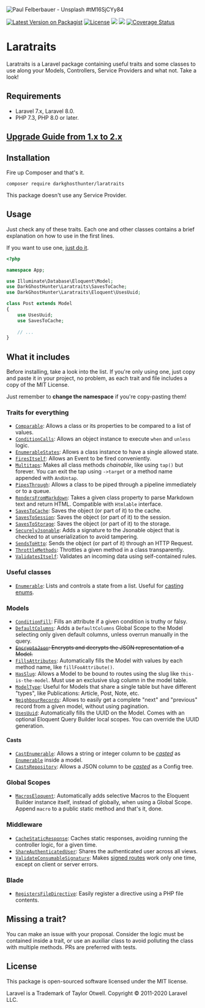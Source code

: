 ![Paul Felberbauer - Unsplash #tM16SjCYy84](https://images.unsplash.com/photo-1526814895543-b5be7268dd1e?ixlib=rb-1.2.1&ixid=eyJhcHBfaWQiOjEyMDd9&auto=format&fit=crop&w=1200&h=400&q=80)

[![Latest Version on Packagist](https://img.shields.io/packagist/v/darkghosthunter/laratraits.svg?style=flat-square)](https://packagist.org/packages/darkghosthunter/laratraits) [![License](https://poser.pugx.org/darkghosthunter/laratraits/license)](https://packagist.org/packages/darkghosthunter/laratraits)
![](https://img.shields.io/packagist/php-v/darkghosthunter/laratraits.svg)
 ![](https://github.com/DarkGhostHunter/Laratraits/workflows/PHP%20Composer/badge.svg)
[![Coverage Status](https://coveralls.io/repos/github/DarkGhostHunter/Laratraits/badge.svg?branch=master)](https://coveralls.io/github/DarkGhostHunter/Laratraits?branch=master)

# Laratraits

Laratraits is a Laravel package containing useful traits and some classes to use along your Models, Controllers, Service Providers and what not. Take a look!

## Requirements

* Laravel 7.x, Laravel 8.0.
* PHP 7.3, PHP 8.0 or later.

## [Upgrade Guide from 1.x to 2.x](UPGRADE.md)

## Installation

Fire up Composer and that's it.

    composer require darkghosthunter/laratraits

This package doesn't use any Service Provider.

## Usage

Just check any of these traits. Each one and other classes contains a brief explanation on how to use in the first lines.

If you want to use one, [just do it](https://www.php.net/manual/en/language.oop5.traits.php).

```php
<?php

namespace App;

use Illuminate\Database\Eloquent\Model;
use DarkGhostHunter\Laratraits\SavesToCache;
use DarkGhostHunter\Laratraits\Eloquent\UsesUuid;

class Post extends Model
{
    use UsesUuid;
    use SavesToCache;
    
    // ...
}
```

## What it includes

Before installing, take a look into the list. If you're only using one, just copy and paste it in your project, no problem, as each trait and file includes a copy of the MIT License.

Just remember to **change the namespace** if you're copy-pasting them!

### Traits for everything

* [`Comparable`](src/Comparable.php): Allows a class or its properties to be compared to a list of values.
* [`ConditionCalls`](src/ConditionCalls.php): Allows an object instance to execute `when` and `unless` logic.
* [`EnumerableStates`](src/EnumerableStates.php): Allows a class instance to have a single allowed state.
* [`FiresItself`](src/FiresItself.php): Allows an Event to be fired conveniently.
* [`Multitaps`](src/Multitaps.php): Makes all class methods _chainable_, like using `tap()` but forever. You can exit the tap using `->target` or a method name appended with `AndUntap`.
* [`PipesThrough`](src/PipesThrough.php): Allows a class to be piped through a pipeline immediately or to a queue.
* [`RendersFromMarkdown`](src/RendersFromMarkdown.php): Takes a given class property to parse Markdown text and return HTML. Compatible with `Htmlable` interface.
* [`SavesToCache`](src/SavesToCache.php): Saves the object (or part of it) to the cache.
* [`SavesToSession`](src/SavesToSession.php): Saves the object (or part of it) to the session.
* [`SavesToStorage`](src/SavesToStorage.php): Saves the object (or part of it) to the storage.
* [`SecurelyJsonable`](src/SecurelyJsonable.php): Adds a signature to the Jsonable object that is checked to at unserialization to avoid tampering.
* [`SendsToHttp`](src/SendsToHttp.php): Sends the object (or part of it) through an HTTP Request.
* [`ThrottleMethods`](src/ThrottleMethods.php): Throttles a given method in a class transparently.
* [`ValidatesItself`](src/ValidatesItself.php): Validates an incoming data using self-contained rules.

### Useful classes

* [`Enumerable`](src/Enumerable.php): Lists and controls a state from a list. Useful for [casting enums](https://laravel.com/docs/eloquent-mutators#custom-casts).

### Models

* [`ConditionFill`](src/Eloquent/ConditionFill.php): Fills an attribute if a given condition is truthy or falsy.
* [`DefaultColumns`](src/Eloquent/DefaultColumns.php): Adds a `DefaultColumns` Global Scope to the Model selecting only given default columns, unless overrun manually in the query.
* ~~[`EncryptsJson`](src/Eloquent/EncryptsJson.php): Encrypts and decrypts the JSON representation of a Model.~~
* [`FillsAttributes`](src/Eloquent/FillsAttributes.php): Automatically fills the Model with values by each method name, like `fillFooAttribute()`.
* [`HasSlug`](src/Eloquent/HasSlug.php): Allows a Model to be bound to routes using the slug like `this-is-the-model`. Must use an exclusive slug column in the model table.
* [`ModelType`](src/Eloquent/ModelType.php): Useful for Models that share a single table but have different "types", like Publications: Article, Post, Note, etc.
* [`NeighbourRecords`](src/Eloquent/NeighbourRecords.php): Allows to easily get a complete "next" and "previous" record from a given model, without using pagination.
* [`UsesUuid`](src/Eloquent/UsesUuid.php): Automatically fills the UUID on the Model. Comes with an optional Eloquent Query Builder local scopes. You can override the UUID generation.

#### Casts

* [`CastEnumerable`](src/Eloquent/Casts/CastEnumerable.php): Allows a string or integer column to be [_casted_](https://laravel.com/docs/eloquent-mutators#custom-casts) as [`Enumerable`](src/Enumerable.php) inside a model.
* [`CastsRepository`](src/Eloquent/Casts/CastRepository.php): Allows a JSON column to be [_casted_](https://laravel.com/docs/eloquent-mutators#custom-casts) as a Config tree.

### Global Scopes

* [`MacrosEloquent`](src/Scopes/MacrosEloquent.php): Automatically adds selective Macros to the Eloquent Builder instance itself, instead of globally, when using a Global Scope. Append `macro` to a public static method and that's it, done.

### Middleware

* [`CacheStaticResponse`](src/Middleware/CacheStaticResponse.php): Caches static responses, avoiding running the controller logic, for a given time.
* [`ShareAuthenticatedUser`](src/Middleware/ShareAuthenticatedUser.php): Shares the authenticated user across all views.
* [`ValidateConsumableSignature`](src/Middleware/ValidateConsumableSignature.php): Makes [signed routes](https://laravel.com/docs/urls#signed-urls) work only one time, except on client or server errors.

### Blade

* [`RegistersFileDirective`](src/Blade/RegistersFileDirective.php): Easily register a directive using a PHP file contents.

## Missing a trait?

You can make an issue with your proposal. Consider the logic must be contained inside a trait, or use an auxiliar class to avoid polluting the class with multiple methods. PRs are preferred with tests.

## License

This package is open-sourced software licensed under the MIT license.

Laravel is a Trademark of Taylor Otwell. Copyright © 2011-2020 Laravel LLC.
